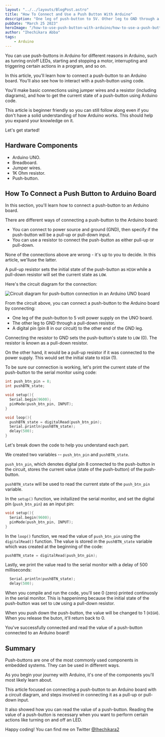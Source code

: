 ```yaml
---
layout: "../../layouts/BlogPost.astro"
title: "How To Connect and Use a Push Button With Arduino"
description: "One leg of push-button to 5V. Other leg to GND through a pull-down resistor. Digital pin (pin 8 in our circuit) to the other end of the GND leg."
pubDate: "March 25 2023"
heroImage: "/how-to-use-push-button-with-arduino/how-to-use-a-push-button-with-arduino.png"
author: "Ihechikara Abba"
tags:
    - Arduino
---
```


You can use push-buttons in Arduino for different reasons in Arduino, such as tunring on/off LEDs, starting and stopping a motor, interrupting and triggering certain actions in a program, and so on. 

In this article, you'll learn how to connect a push-button to an Arduino board. You'll also see how to interact with a push-button using code.

You'll make basic connections using jumper wires and a resistor (including diagrams), and how to get the current state of a push-button using Arduino code. 

This article is beginner friendly so you can still follow along even if you don't have a solid understanding of how Arduino works. This should help you expand your knowledge on it.

Let's get started!

## Hardware Components
- Arduino UNO.
- Breadboard.
- Jumper wires.
- 1K Ohm resistor. 
- Push-button.
  
## How To Connect a Push Button to Arduino Board
In this section, you'll learn how to connect a push-button to an Arduino board. 

There are different ways of connecting a push-button to the Arduino board: 
- You can connect to power source and ground (GND), then specify if the push-button will be a pull-up or pull-down input. 
- You can use a resistor to connect the push-button as either pull-up or pull-down. 

None of the connections above are wrong - it's up to you to decide. In this article, we'lluse the latter. 

A pull-up resistor sets the initial state of the push-button as `HIGH` while a pull-down resistor will set the current state as `LOW`. 

Here's the circuit diagram for the connection:

![Circuit diagram for push-button connection in an Arduino UNO board](/how-to-use-push-button-with-arduino/circuit-diagram-arduino.png)

From the circuit above, you can connect a push-button to the Arduino board by connecting: 
- One leg of the push-button to 5 volt power supply on the UNO board. 
- The other leg to GND through a pull-down resistor. 
- A digital pin (pin 8 in our circuit) to the other end of the GND leg.

Connecting the resistor to GND sets the push-button's state to `LOW` (0). The resistor is known as a pull-down resistor. 

On the other hand, it would be a pull-up resistor if it was connected to the power supply. This would set the initial state to `HIGH` (1). 

To be sure our connection is working, let's print the current state of the push-button to the serial monitor using code:

```cpp
int push_btn_pin = 8;
int pushBTN_state;

void setup(){
  Serial.begin(9600);
  pinMode(push_btn_pin, INPUT);
}

void loop(){
  pushBTN_state = digitalRead(push_btn_pin);
  Serial.println(pushBTN_state);
  delay(500);
}
```
Let's break down the code to help you understand each part. 

We created two variables -- `push_btn_pin` and `pushBTN_state`. 

`push_btn_pin`, which denotes digital pin 8 connected to the push-button in the circuit, stores the current value (state of the push-button) of the push-button. 

`pushBTN_state` will be used to read the current state of the `push_btn_pin` variable. 

In the `setup()` function, we initailized the serial monitor, and set the digital pin (`push_btn_pin`) as an input pin: 

```cpp
void setup(){
  Serial.begin(9600);
  pinMode(push_btn_pin, INPUT);
}
```

In the `loop()` function, we read the value of `push_btn_pin` using the `digitalRead()` function. The value is stored in the `pushBTN_state` variable which was created at the beginning of the code:
```cpp
pushBTN_state = digitalRead(push_btn_pin);
```

Lastly, we print the value read to the serial monitor with a delay of 500 milliseconds:
```cpp
  Serial.println(pushBTN_state);
  delay(500);
```

When you compile and run the code, you'll see 0 (zero) printed continuosly in the serial monitor. This is happeninmg because the initial state of the push-button was set to `LOW` using a pull-down resistor. 

When you push down the push-button, the value will be changed to 1 (`HIGH`). When you release the buton, it'll return back to 0. 

You've successfully connected and read the value of a push-button connected to an Arduino board!

## Summary
Push-buttons are one of the most commonly used components in embedded systems. They can be used in different ways. 

As you begin your journey with Arduino, it's one of the components you'll most likely learn about. 

This article focused on connecting a push-button to an Arduino board with a circuit diagram, and steps involved in connecting it as a pull-up or pull-down input. 

It also showed how you can read the value of a push-button. Reading the value of a push-button is necessary when you want to perform certain actions like turning on and off an LED. 

Happy coding! You can find me on Twitter [@Ihechikara2](https://twitter.com/Ihechikara2)